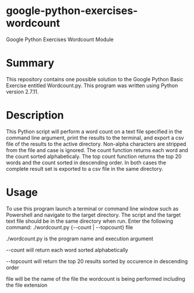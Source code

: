 # google-python-exercises-wordcount
Google Python Exercises Wordcount Module

# Summary

This repository contains one possible solution to the Google Python Basic Exercise entitled Wordcount.py. This program was written using Python version 2.7.11.

# Description

This Python script will perform a word count on a text file specified in the command line argument, print the results to the terminal, and export a csv file of the results to the active directory. Non-alpha characters are stripped from the file and case is ignored. The count function returns each word and the count sorted alphabeticaly. The top count function returns the top 20 words and the count sorted in descending order. In both cases the complete result set is exported to a csv file in the same directory.

# Usage

To use this program launch a terminal or command line window such as Powershell and navigate to the target directory. The script and the target text file should be in the same directory when run. Enter the following command: ./wordcount.py {--count | --topcount} file

./wordcount.py is the program name and execution argument

--count will return each word sorted alphabetically

--topcount will return the top 20 results sorted by occurence in descending order

file will be the name of the file the wordcount is being performed including the file extension
